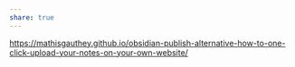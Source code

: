 ```yaml
---
share: true
---
```


https://mathisgauthey.github.io/obsidian-publish-alternative-how-to-one-click-upload-your-notes-on-your-own-website/
